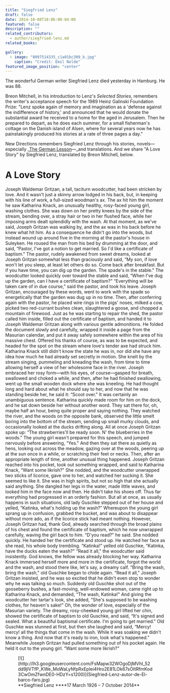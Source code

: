 ```yaml
---
title: "Siegfried Lenz"
draft: false
date: 2014-10-08T18:06:00-04:00
featured: false
description: ""
related_contributors:
  - author/siegfried-lenz.md
related_books:

gallery:
  - image: "8097514335_c1a01bc309_b.jpg"
    caption: "Credit: Emil Nolde"
featured_image_position: "center"
---
```


The wonderful German writer Siegfried Lenz died yesterday in Hamburg. He was 88.

Breon Mitchell, in his introduction to Lenz's _Selected Stories_, remembers the writer's acceptance speech for the 1989 Heinz Galinski Foundation Prize: "Lenz spoke again of memory and imagination as a 'defense against the indifference of history,' and announced that he would donate the substantial award he received to a home for the aged in Jerusalem. Then he prepared to depart, as he does each summer, for a small fisherman's cottage on the Danish island of Alsen, where for several years now he has painstakingly produced his stories at a rate of three pages a day."

New Directions remembers Siegfried Lenz through his stories, novels—especially _[The German Lesson](http://ndbooks.com/book/the-german-lesson)—_and translations. And we share "A Love Story" by Siegfried Lenz, translated by Breon Mitchell, below.

# A Love Story

<div>

Joseph Waldemar Gritzan, a tall, taciturn woodcutter, had been stricken by love. And it wasn't just a skinny arrow lodged in his back, but, in keeping with his line of work, a full-sized woodman's ax. The ax hit him the moment he saw Katharina Knack, an unusually healthy, rosy-faced young girl, washing clothes. She was down on her pretty knees by the side of the stream, bending over, a stray hair or two in her flushed face, while her imposing arms dealt splendidly with the wash. At that moment, as we've said, Joseph Gritzan was walking by, and the ax was in his back before he knew what hit him.
As a consequence he didn't go into the woods, but instead wound up around five in the morning at the pastor's house in Suleyken. He roused the man from his bed by drumming at the door, and said, “Pastor, I've got a notion to get married. So I'd like a certificate of baptism."
The pastor, rudely awakened from sweet dreams, looked at Joseph Gritzan somewhat less than graciously and said, “My son, if love won't let you sleep, at least let others do so. Come back after breakfast. But if you have time, you can dig up the garden. The spade's in the stable."
The woodcutter looked quickly over toward the stable and said, “When I've dug up the garden, can I have a certificate of baptism?"
“Everything will be taken care of in due course," said the pastor, and took his leave.
Joseph Gritzan, encouraged by these words, went to work with the spade so energetically that the garden was dug up in no time. Then, after conferring again with the pastor, he placed wire rings in the pigs' noses, milked a cow, picked two red-currant bushes clean, slaughtered a goose, and chopped a mountain of firewood.
Just as he was starting to repair the shed, the pastor called him inside, filled out the certificate of baptism, and handed it to Joseph Waldemar Gritzan along with various gentle admonitions. He folded the document slowly and carefully, wrapped it inside a page from the Masurian calendar, and put it away safely somewhere within the area of his massive chest. Offered his thanks of course, as was to be expected, and headed for the spot on the stream where love's tender axe had struck him.
Katharina Knack still didn't know the state he was in, nor did she have any idea how much he had already set secretly in motion. She knelt by the stream singing, pummeling and kneading the wash, from time to time allowing herself a view of her wholesome face in the river.
Joseph embraced her rosy form—with his eyes, of course—gasped for breath, swallowed and choked a while, and then, after he had finished swallowing, went up the small wooden dock where she was kneeling. He had thought long and hard about what he should say to her, and now that he was standing beside her, he said it: “Scoot over."
It was certainly an unambiguous sentence. Katharina quickly made room for him on the dock, and he sat down beside her without another word. They sat there for, oh, maybe half an hour, being quite proper and saying nothing. They watched the river, and the woods on the opposite bank, observed the little smelt boring into the bottom of the stream, sending up small murky clouds, and occasionally looked at the ducks drifting along. All at once Joseph Gritzan spoke up: “The strawberries'll be ready soon. N' the blueberries in the woods." The young girl wasn't prepared for this speech, and jumped nervously before answering, “Yes."
And then they sat there as quietly as hens, looking out across the meadow, gazing over at the woods, peering up at the sun once in a while, or scratching their feet or necks.
Then, after an appropriate length of time, another unusual thing happened. Joseph Gritzan reached into his pocket, took out something wrapped, and said to Katharina Knack, “Want some likrish?"
She nodded, and the woodcutter unwrapped two sticks of licorice, gave one to her, and watched her sucking it. She seemed to like it. She was in high spirits, but not so high that she actually said anything. She dangled her legs in the water, made little waves, and looked him in the face now and then. He didn't take his shoes off.
Thus far everything had progressed in an orderly fashion. But all at once, as usually happens in such situations, old lady Guschke stepped out of her house and yelled, “Katinka, what's holding up the wash?"
Whereupon the young girl sprang up in confusion, grabbed the bucket, and was about to disappear without more ado, as if the licorice stick had meant nothing. However, Joseph Gritzan had, thank God, already searched through the broad plains of his chest and found the certificate of baptism, which he now unwrapped carefully, waving the girl back to him.
“D'you read?" he said.
She nodded quickly.
He handed her the certificate and stood up. He watched her face as she read, his whole body trembling.
“Katinka!" yelled old Guschke, “Katinka, have the ducks eaten the wash?"
“Read it all," the woodcutter said insistently. God knows, the fellow was already blocking her way.
Katharina Knack immersed herself more and more in the certificate, forgot the world and the wash, and stood there like, let's say, a dreamy calf.
“Bring the wash, bring the wash," old Guschke began to chide again.
“Read it all," Joseph Gritzan insisted, and he was so excited that he didn't even stop to wonder why he was talking so much.
Suddenly old Guschke shot out of the gooseberry bushes, a fast-moving, well-endowed woman, came right up to Katharina Knack, and demanded, “The wash, Katinka!" And giving the woodcutter her tartar's look, she added, “She's supposed to be washing clothes, for heaven's sake!"
Oh, the wonder of love, especially of the Masurian variety. The dreamy, rosy-cheeked young girl lifted her chin, showed the certificate of baptism to old Guschke, and said, “It's signed and sealed. What a beautiful baptismal certificate. I'm going to get married." Old Guschke was stunned at first, but then she laughed and said, “Mercy! mercy! all the things that come in the wash. While it was soaking we didn't know a thing. And now that it's ready to iron, look what's happened."
Meanwhile Joseph Gritzan had pulled something out of his pocket again. He held it out to the young girl. “Want some more likrish?"

<figure data-type="image">[![](http://lh3.googleusercontent.com/FsMapw32WOgoDjMVhI_52dd9jlVTfP_KWe_MoWaLyNfpRxEplei4Hro2E81LOk67sOItRfmKod3CwOmZfwnDE0-HDzY=s1200)](Siegfried-Lenz-autor-de-El-barco-faro.jpg)

<figcaption>
**Siegfried Lenz
****17 March 1926 – 7 October 2014**</figcaption>

</figure>

</div>

